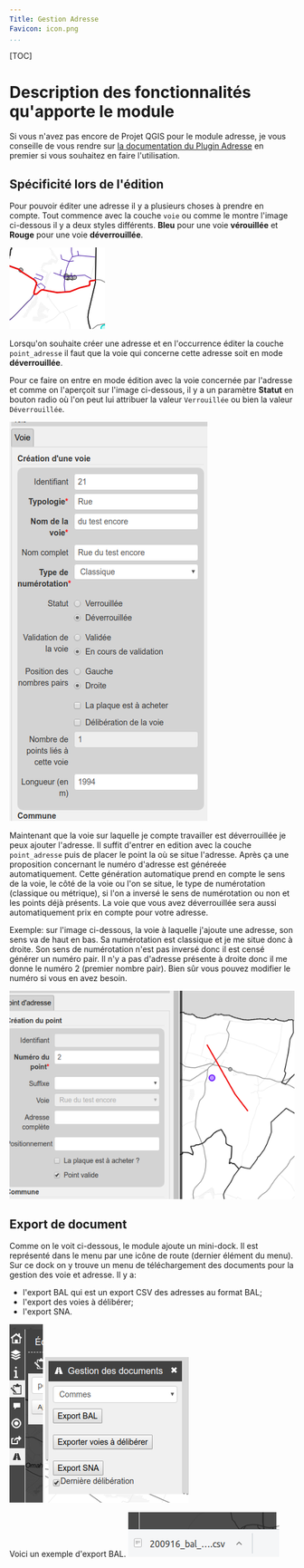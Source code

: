 ```yaml
---
Title: Gestion Adresse
Favicon: icon.png
...
```


[TOC]

# Description des fonctionnalités qu'apporte le module

Si vous n'avez pas encore de Projet QGIS pour le module adresse, je vous conseille de vous rendre sur 
[la documentation du Plugin Adresse](https://3liz.github.io/qgis-gestion_base_adresse-plugin/index.html) en 
premier si vous souhaitez en faire l'utilisation.

## Spécificité lors de l'édition

Pour pouvoir éditer une adresse il y a plusieurs choses à prendre en compte. Tout commence avec la couche 
`voie` ou comme le montre l'image ci-dessous il y a deux styles différents. **Bleu** pour une voie 
**vérouillée** et **Rouge** pour une voie **déverrouillée**.

![](./styles_voie.png)

Lorsqu'on souhaite créer une adresse et en l'occurrence éditer la couche `point_adresse` il faut que la voie 
qui concerne cette adresse soit en mode **déverrouillée**.

Pour ce faire on entre en mode édition avec la voie concernée par l'adresse et comme on l'aperçoit sur 
l'image ci-dessous, il y a un paramètre **Statut** en bouton radio où l'on peut lui attribuer la valeur 
`Verrouillée` ou bien la valeur `Déverrouillée`.

![](./edit_voie.png)

Maintenant que la voie sur laquelle je compte travailler est déverrouillée je peux ajouter l'adresse. Il 
suffit d'entrer en edition avec la couche `point_adresse` puis de placer le point la où se situe l'adresse. 
Après ça une proposition concernant le numéro d'adresse est généreée automatiquement. Cette génération 
automatique prend en compte le sens de la voie, le côté de la voie ou l'on se situe, le type de numérotation 
(classique ou métrique),  si l'on a inversé le sens de numérotation ou non et les points déjà présents. La 
voie que vous avez déverrouillée sera aussi automatiquement prix en compte pour votre adresse.

Exemple: sur l'image ci-dessous, la voie à laquelle j'ajoute une adresse, son sens va de haut en bas. Sa 
numérotation est classique et je me situe donc à droite. Son sens de numérotation n'est pas inversé donc il 
est censé générer un numéro pair. Il n'y a pas d'adresse présente à droite donc il me donne le numéro 2 
(premier nombre pair). Bien sûr vous pouvez modifier le numéro si vous en avez besoin.

![add_point](./add_point.png)


## Export de document

Comme on le voit ci-dessous, le module ajoute un mini-dock. Il est représenté dans le menu par une icône de 
route (dernier élément du menu). Sur ce dock on y trouve un menu de téléchargement des documents pour la 
gestion des voie et adresse. Il y a:
* l'export BAL qui est un export CSV des adresses au format BAL;
* l'export des voies à délibérer;
* l'export SNA.

![icon_minidock](./icon_minidock_export.png) ![minidock](./minidock_export.png)

Voici un exemple d'export BAL.
![file_downloaded](./donwload_file.png)